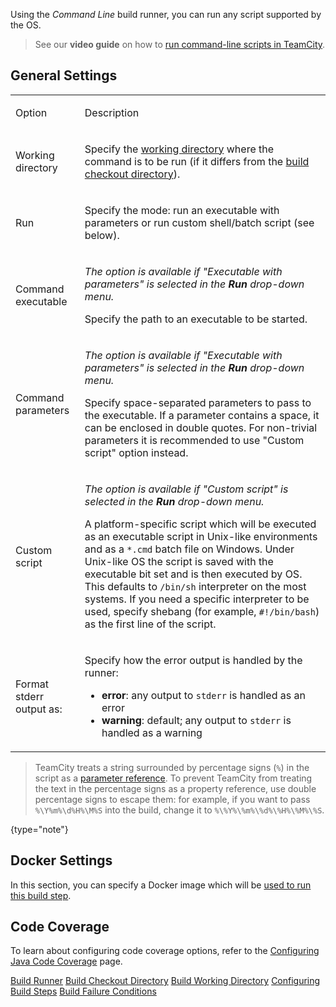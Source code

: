 [//]: # (title: Command Line)
[//]: # (auxiliary-id: Command Line)

Using the _Command Line_ build runner, you can run any script supported by the OS.

>See our **video guide** on how to [run command-line scripts in TeamCity](https://www.youtube.com/watch?v=oKNdLRrO3mA).

## General Settings

<table><tr>

<td>

Option

</td>

<td>

Description

</td></tr><tr>

<td>

Working directory

</td>

<td>

Specify the [working directory](build-working-directory.md) where the command is to be run (if it differs from the [build checkout directory](build-checkout-directory.md)).

</td></tr><tr>

<td>

Run

</td>

<td>

Specify the mode: run an executable with parameters or run custom shell/batch script (see below).

</td></tr><tr>

<td>

Command executable

</td>

<td>

_The option is available if "Executable with parameters" is selected in the __Run__ drop-down menu._

Specify the path to an executable to be started.

</td></tr><tr>

<td>

Command parameters

</td>

<td>

_The option is available if "Executable with parameters" is selected in the __Run__ drop-down menu._

Specify space-separated parameters to pass to the executable. If a parameter contains a space, it can be enclosed in double quotes. For non-trivial parameters it is recommended to use "Custom script" option instead.

</td></tr><tr>

<td>

Custom script

</td>

<td>

_The option is available if "Custom script" is selected in the __Run__ drop-down menu._

A platform-specific script which will be executed as an executable script in Unix-like environments and as a `*.cmd` batch file on Windows. Under Unix-like OS the script is saved with the executable bit set and is then executed by OS. This defaults to `/bin/sh` interpreter on the most systems. If you need a specific interpreter to be used, specify shebang (for example, `#!/bin/bash`) as the first line of the script.

</td></tr><tr>

<td>

Format stderr output as:

</td>

<td>

Specify how the error output is handled by the runner:

* __error__: any output to `stderr` is handled as an error
* __warning__: default; any output to `stderr` is handled as a warning

</td></tr></table>

>TeamCity treats a string surrounded by percentage signs (`%`) in the script as a [parameter reference](predefined-build-parameters.md). To prevent TeamCity from treating the text in the percentage signs as a property reference, use double percentage signs to escape them: for example, if you want to pass `%\Y%m%\d%H%\M%S` into the build, change it to `%\%Y%\%m%\%d%\%H%\%M%\%S`.
>
{type="note"}

## Docker Settings

In this section, you can specify a Docker image which will be [used to run this build step](docker-wrapper.md).

## Code Coverage

To learn about configuring code coverage options, refer to the [Configuring Java Code Coverage](configuring-java-code-coverage.md) page.

<seealso>
        <category ref="concepts">
            <a href="build-runner.md">Build Runner</a>
            <a href="build-checkout-directory.md">Build Checkout Directory</a>
            <a href="build-working-directory.md">Build Working Directory</a>
        </category>
        <category ref="admin-guide">
            <a href="configuring-build-steps.md">Configuring Build Steps</a>
            <a href="build-failure-conditions.md">Build Failure Conditions</a>
        </category>
</seealso>

